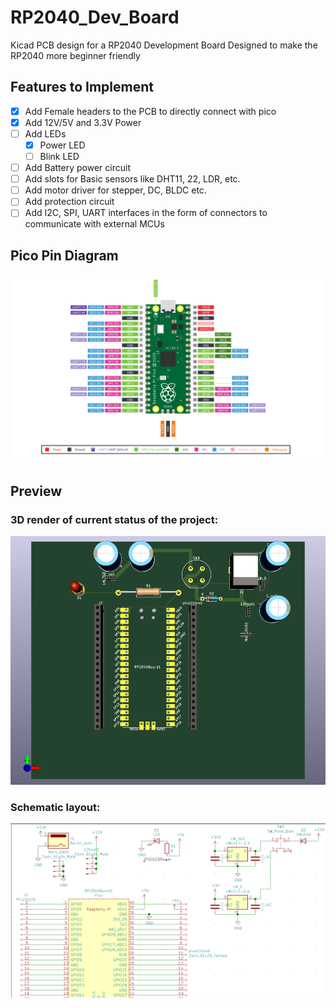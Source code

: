 # RP2040_Dev_Board
Kicad PCB design for a RP2040 Development Board Designed to make the RP2040 more beginner friendly
## Features to Implement
- [X] Add Female headers to the PCB to directly connect with pico
- [X] Add 12V/5V and 3.3V Power  
- [ ] Add LEDs
  - [X] Power LED
  - [ ] Blink LED
- [ ] Add Battery power circuit    
- [ ] Add slots for Basic sensors like DHT11, 22, LDR, etc.
- [ ] Add motor driver for stepper, DC, BLDC etc.
- [ ] Add protection circuit
- [ ] Add I2C, SPI, UART interfaces in the form of connectors to communicate with external MCUs
## Pico Pin Diagram
![pico](photos/rp2040-pinout.png)
## Preview
### 3D render of current status of the project:

![img](photos/picoDevR0_may16_3D.png)

### Schematic layout:

![img](photos/picoDevR0_may16_ckt.png)

